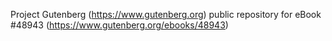 Project Gutenberg (https://www.gutenberg.org) public repository for eBook #48943 (https://www.gutenberg.org/ebooks/48943)

